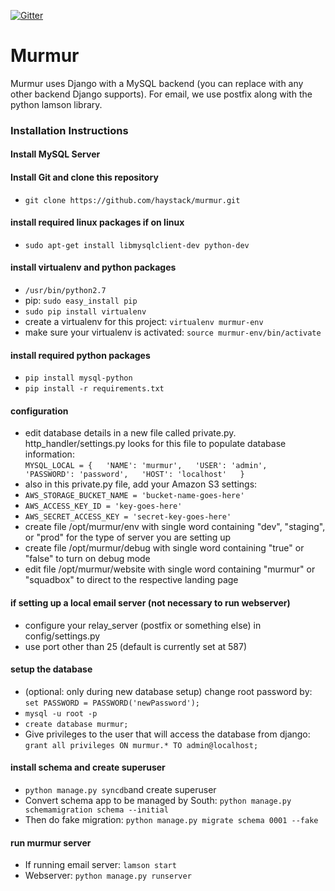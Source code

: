 
[![Gitter](https://badges.gitter.im/Join%20Chat.svg)](https://gitter.im/haystack/murmur?utm_source=badge&utm_medium=badge&utm_campaign=pr-badge)

Murmur
=

Murmur uses Django with a MySQL backend (you can replace with any other backend Django supports). For email, we use postfix along with the python lamson library.

### Installation Instructions
  
#### Install MySQL Server

#### Install Git and clone this repository
* `git clone https://github.com/haystack/murmur.git`

#### install required linux packages if on linux
* `sudo apt-get install libmysqlclient-dev python-dev`

#### install virtualenv and python packages
* `/usr/bin/python2.7`
* pip: `sudo easy_install pip`
* `sudo pip install virtualenv `
* create a virtualenv for this project: `virtualenv murmur-env`
* make sure your virtualenv is activated: `source murmur-env/bin/activate`

#### install required python packages
* `pip install mysql-python`
* `pip install -r requirements.txt`

#### configuration
* edit database details in a new file called private.py. http_handler/settings.py looks for this file to populate database information:  
  `MYSQL_LOCAL = {  
	  'NAME': 'murmur',  
	  'USER': 'admin',  
	  'PASSWORD': 'password',  
	  'HOST': 'localhost'  
  }`
* also in this private.py file, add your Amazon S3 settings:
* `AWS_STORAGE_BUCKET_NAME = 'bucket-name-goes-here'`
* `AWS_ACCESS_KEY_ID = 'key-goes-here'`
* `AWS_SECRET_ACCESS_KEY = 'secret-key-goes-here'`
* create file /opt/murmur/env with single word containing "dev", "staging", or "prod" for the type of server you are setting up
* create file /opt/murmur/debug with single word containing "true" or "false" to turn on debug mode
* edit file /opt/murmur/website with single word containing "murmur" or "squadbox" to direct to the respective landing page

#### if setting up a local email server (not necessary to run webserver)
* configure your relay_server (postfix or something else) in config/settings.py
* use port other than 25 (default is currently set at 587)

#### setup the database 
* (optional: only during new database setup) change root password by: `set PASSWORD = PASSWORD('newPassword');`
* `mysql -u root -p`
* `create database murmur;`
* Give privileges to the user that will access the database from django: `grant all privileges ON murmur.* TO admin@localhost;`

#### install schema and create superuser
* `python manage.py syncdb`and create superuser
* Convert schema app to be managed by South: `python manage.py schemamigration schema --initial`
* Then do fake migration:  `python manage.py migrate schema 0001 --fake`

#### run murmur server
* If running email server: `lamson start`
* Webserver: `python manage.py runserver`
